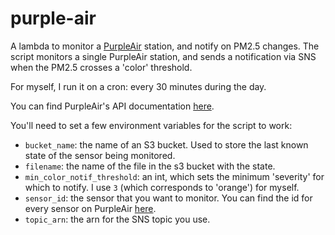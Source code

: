 # purple-air
A lambda to monitor a [PurpleAir](https://www.purpleair.com/) station, and notify on PM2.5 changes. The script monitors a single PurpleAir station, and sends a notification via SNS when the PM2.5 crosses a 'color' threshold.

For myself, I run it on a cron: every 30 minutes during the day.

You can find PurpleAir's API documentation [here](https://docs.google.com/document/d/15ijz94dXJ-YAZLi9iZ_RaBwrZ4KtYeCy08goGBwnbCU/edit).

You'll need to set a few environment variables for the script to work:
* `bucket_name`: the name of an S3 bucket. Used to store the last known state of the sensor being monitored.
* `filename`: the name of the file in the s3 bucket with the state.
* `min_color_notif_threshold`: an int, which sets the minimum 'severity' for which to notify. I use `3` (which corresponds to 'orange') for myself.
* `sensor_id`: the sensor that you want to monitor. You can find the id for every sensor on PurpleAir [here](https://www.purpleair.com/json).
* `topic_arn`: the arn for the SNS topic you use.
